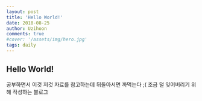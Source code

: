 ```yaml
---
layout: post
title: 'Hello World!'
date: 2018-08-25
author: Uzihoon
comments: true
#cover: '/assets/img/hero.jpg'
tags: daily
---
```


## Hello World!

공부하면서 이것 저것 자료를 참고하는데 뒤돌아서면 까먹는다 ;(
조금 덜 잊어버리기 위해 작성하는 블로그